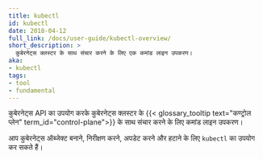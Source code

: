 ```yaml
---
title: kubectl
id: kubectl
date: 2018-04-12
full_link: /docs/user-guide/kubectl-overview/
short_description: >
  कुबेरनेट्स क्लस्टर के साथ संचार करने के लिए एक कमांड लाइन उपकरण।
aka:
- kubectl
tags:
- tool
- fundamental 
---
```

कुबेरनेट्स API का उपयोग करके कुबेरनेट्स क्लस्टर के {{< glossary_tooltip text="कण्ट्रोल प्लेन" term_id="control-plane">}} के साथ संचार करने के लिए कमांड लाइन उपकरण।

<!--more-->

आप कुबेरनेट्स ऑब्जेक्ट बनाने, निरीक्षण करने, अपडेट करने और हटाने के लिए `kubectl` का उपयोग कर सकते हैं।
